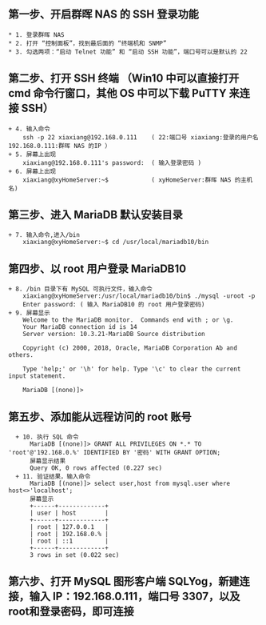 
## 第一步、开启群晖 NAS 的 SSH 登录功能
    * 1. 登录群晖 NAS
    * 2. 打开 “控制面板”，找到最后面的 “终端机和 SNMP”
    * 3. 勾选两项：“启动 Telnet 功能” 和 “启动 SSH 功能”，端口号可以是默认的 22

## 第二步、打开 SSH 终端 （Win10 中可以直接打开 cmd 命令行窗口，其他 OS 中可以下载 PuTTY 来连接 SSH）
    + 4. 输入命令
        ssh -p 22 xiaxiang@192.168.0.111    ( 22:端口号 xiaxiang:登录的用户名 192.168.0.111:群晖 NAS 的IP ）
    + 5. 屏幕上出现
        xiaxiang@192.168.0.111's password:  ( 输入登录密码 )
    + 6. 屏幕上出现
        xiaxiang@xyHomeServer:~$            ( xyHomeServer:群晖 NAS 的主机名) 

## 第三步、进入 MariaDB 默认安装目录
    + 7. 输入命令,进入/bin
        xiaxiang@xyHomeServer:~$ cd /usr/local/mariadb10/bin

## 第四步、以 root 用户登录 MariaDB10
    + 8. /bin 目录下有 MySQL 可执行文件，输入命令
        xiaxiang@xyHomeServer:/usr/local/mariadb10/bin$ ./mysql -uroot -p
        Enter password: ( 输入 MariaDB10 的 root 用户登录密码)
    + 9. 屏幕显示
        Welcome to the MariaDB monitor.  Commands end with ; or \g.
        Your MariaDB connection id is 14
        Server version: 10.3.21-MariaDB Source distribution

        Copyright (c) 2000, 2018, Oracle, MariaDB Corporation Ab and others.

        Type 'help;' or '\h' for help. Type '\c' to clear the current input statement.

        MariaDB [(none)]>
        
 ## 第五步、添加能从远程访问的 root 账号
      + 10. 执行 SQL 命令
          MariaDB [(none)]> GRANT ALL PRIVILEGES ON *.* TO 'root'@'192.168.0.%' IDENTIFIED BY '密码' WITH GRANT OPTION;
          屏幕显示结果
          Query OK, 0 rows affected (0.227 sec)
      + 11. 验证结果，输入命令
          MariaDB [(none)]> select user,host from mysql.user where host<>'localhost';
          屏幕显示
          +------+-------------+
          | user | host        |
          +------+-------------+
          | root | 127.0.0.1   |
          | root | 192.168.0.% |
          | root | ::1         |
          +------+-------------+
          3 rows in set (0.022 sec)
          
  ## 第六步、打开 MySQL 图形客户端 SQLYog，新建连接，输入 IP：192.168.0.111，端口号 3307，以及root和登录密码，即可连接
  
  
  
          
          
    
